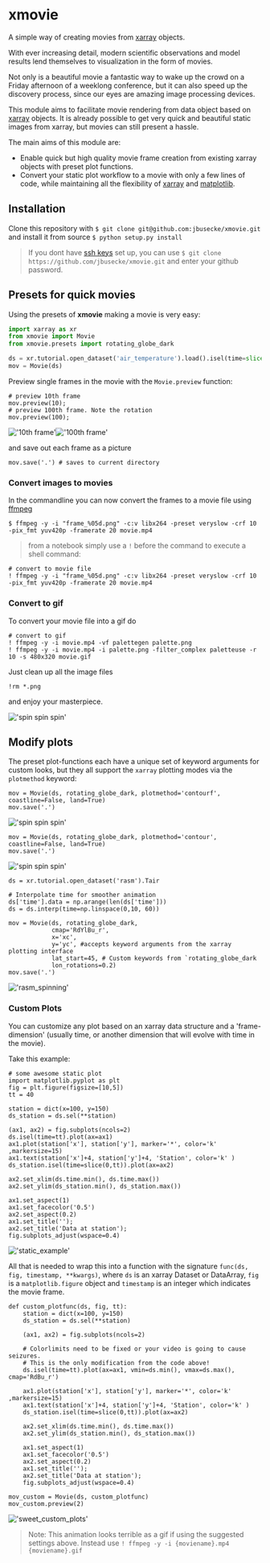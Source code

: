# xmovie
A simple way of creating movies from [xarray](https://github.com/pydata/xarray) objects.

With ever increasing detail, modern scientific observations and model results
lend themselves to visualization in the form of movies.

Not only is a beautiful movie a fantastic way to wake up the crowd on a Friday
afternoon of a weeklong conference, but it can also speed up the discovery
process, since our eyes are amazing image processing devices.

This module aims to facilitate movie rendering from data object based on
[xarray](https://github.com/pydata/xarray) objects. It is already possible to
get very quick and beautiful static images from xarray, but movies can still
present a hassle.

The main aims of this module are:

- Enable quick but high quality movie frame creation from existing xarray
objects with preset plot functions.
- Convert your static plot workflow to a movie with only a few lines of code, while maintaining all the flexibility of [xarray](https://github.com/pydata/xarray) and [matplotlib](https://matplotlib.org/).


<!-- - Use [dask](https://github.com/dask/dask) for computationally efficient
frame rendering.
- WIP: Use [ffmpeg](https://www.ffmpeg.org/) to enable movie rendering from dataset
to finished movie file in jupyter notebooks (my preferred workflow). -->

## Installation
Clone this repository with `$ git clone git@github.com:jbusecke/xmovie.git` and
install it from source `$ python setup.py install`

>If you dont have [ssh keys](https://help.github.com/en/articles/adding-a-new-ssh-key-to-your-github-account) set up, you can use `$ git clone https://github.com/jbusecke/xmovie.git` and enter your github password.

## Presets for quick movies
Using the presets of __xmovie__ making a movie is very easy:

```python
import xarray as xr
from xmovie import Movie
from xmovie.presets import rotating_globe_dark

ds = xr.tutorial.open_dataset('air_temperature').load().isel(time=slice(0,150))
mov = Movie(ds)
```

Preview single frames in the movie with the `Movie.preview` function:
```
# preview 10th frame
mov.preview(10);
# preview 100th frame. Note the rotation
mov.preview(100);
```
!['10th frame'](docs/pics/preview1.png)!['100th frame'](docs/pics/preview2.png)

and save out each frame as a picture
```
mov.save('.') # saves to current directory
```

### Convert images to movies
In the commandline you can now convert the frames to a movie file using [ffmpeg]()

```
$ ffmpeg -y -i "frame_%05d.png" -c:v libx264 -preset veryslow -crf 10 -pix_fmt yuv420p -framerate 20 movie.mp4
```
> from a notebook simply use a `!` before the command to execute a shell command:
```
# convert to movie file
! ffmpeg -y -i "frame_%05d.png" -c:v libx264 -preset veryslow -crf 10 -pix_fmt yuv420p -framerate 20 movie.mp4
```

### Convert to gif
To convert your movie file into a gif do
```
# convert to gif
! ffmpeg -y -i movie.mp4 -vf palettegen palette.png
! ffmpeg -y -i movie.mp4 -i palette.png -filter_complex paletteuse -r 10 -s 480x320 movie.gif
```

Just clean up all the image files
```
!rm *.png
```
and enjoy your masterpiece.

!['spin spin spin'](docs/gifs/movie.gif)

## Modify plots
The preset plot-functions each have a unique set of keyword arguments for custom looks, but they all support the `xarray` plotting modes via the `plotmethod` keyword:
```
mov = Movie(ds, rotating_globe_dark, plotmethod='contourf', coastline=False, land=True)
mov.save('.')
```
!['spin spin spin'](docs/gifs/movie_contf.gif)

```
mov = Movie(ds, rotating_globe_dark, plotmethod='contour', coastline=False, land=True)
mov.save('.')
```
!['spin spin spin'](docs/gifs/movie_cont.gif)

```
ds = xr.tutorial.open_dataset('rasm').Tair

# Interpolate time for smoother animation
ds['time'].data = np.arange(len(ds['time']))
ds = ds.interp(time=np.linspace(0,10, 60))

mov = Movie(ds, rotating_globe_dark,
            cmap='RdYlBu_r',
            x='xc',
            y='yc', #accepts keyword arguments from the xarray plotting interface
            lat_start=45, # Custom keywords from `rotating_globe_dark
            lon_rotations=0.2)
mov.save('.')
```

!['rasm_spinning'](docs/gifs/movie_rasm.gif)



### Custom Plots
You can customize any plot based on an xarray data structure and a 'frame-dimension' (usually time, or another dimension that will evolve with time in the movie).

Take this example:

```
# some awesome static plot
import matplotlib.pyplot as plt
fig = plt.figure(figsize=[10,5])
tt = 40

station = dict(x=100, y=150)
ds_station = ds.sel(**station)

(ax1, ax2) = fig.subplots(ncols=2)
ds.isel(time=tt).plot(ax=ax1)
ax1.plot(station['x'], station['y'], marker='*', color='k' ,markersize=15)
ax1.text(station['x']+4, station['y']+4, 'Station', color='k' )
ds_station.isel(time=slice(0,tt)).plot(ax=ax2)

ax2.set_xlim(ds.time.min(), ds.time.max())
ax2.set_ylim(ds_station.min(), ds_station.max())

ax1.set_aspect(1)
ax1.set_facecolor('0.5')
ax2.set_aspect(0.2)
ax1.set_title('');
ax2.set_title('Data at station');
fig.subplots_adjust(wspace=0.4)
```

!['static_example'](docs/pics/static.png)

All that is needed to wrap this into a function with the signature `func(ds, fig, timestamp, **kwargs)`, where `ds` is an xarray Dataset or DataArray, `fig` is a `matplotlib.figure` object and `timestamp` is an integer which indicates the movie frame.

```
def custom_plotfunc(ds, fig, tt):
    station = dict(x=100, y=150)
    ds_station = ds.sel(**station)

    (ax1, ax2) = fig.subplots(ncols=2)

    # Colorlimits need to be fixed or your video is going to cause seizures.
    # This is the only modification from the code above!
    ds.isel(time=tt).plot(ax=ax1, vmin=ds.min(), vmax=ds.max(), cmap='RdBu_r')
     
    ax1.plot(station['x'], station['y'], marker='*', color='k' ,markersize=15)
    ax1.text(station['x']+4, station['y']+4, 'Station', color='k' )
    ds_station.isel(time=slice(0,tt)).plot(ax=ax2)

    ax2.set_xlim(ds.time.min(), ds.time.max())
    ax2.set_ylim(ds_station.min(), ds_station.max())

    ax1.set_aspect(1)
    ax1.set_facecolor('0.5')
    ax2.set_aspect(0.2)
    ax1.set_title('');
    ax2.set_title('Data at station');
    fig.subplots_adjust(wspace=0.4)

mov_custom = Movie(ds, custom_plotfunc)
mov_custom.preview(2)
```
!['sweet_custom_plots'](docs/gifs/movie_custom.gif)

> Note: This animation looks terrible as a gif if using the suggested settings
> above. Instead use `! ffmpeg -y -i {moviename}.mp4 {moviename}.gif`
